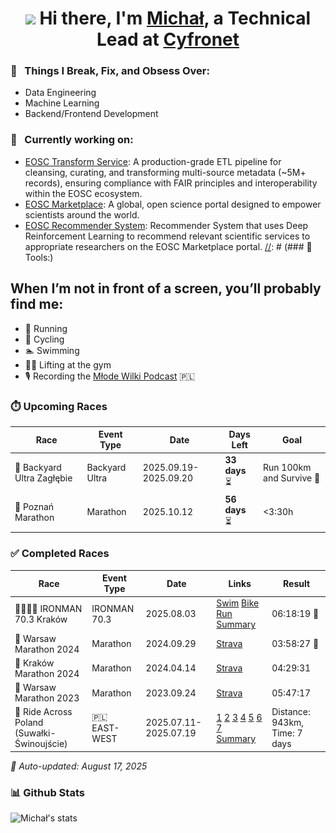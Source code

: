 <div align="center">
   <h1><img src="https://media.giphy.com/media/hvRJCLFzcasrR4ia7z/giphy.gif" width="25px"> Hi there, I'm <a href="https://www.linkedin.com/in/michal-kolomanski/">Michał</a>, a Technical Lead at <a href="https://www.cyfronet.pl/en/4421,main.html">Cyfronet</a></h1>
</div>

### 🧐 &nbsp; Things I Break, Fix, and Obsess Over:
- Data Engineering
- Machine Learning
- Backend/Frontend Development
  
### 🔭 &nbsp; Currently working on:
   - [EOSC Transform Service](https://github.com/cyfronet-fid/transform-service): A production-grade ETL pipeline for cleansing, curating, and transforming multi-source metadata (~5M+ records), ensuring compliance with FAIR principles and interoperability within the EOSC ecosystem.
   - [EOSC Marketplace](https://github.com/cyfronet-fid/eosc-search-service): A global, open science portal designed to empower scientists around the world.
   - [EOSC Recommender System](https://github.com/cyfronet-fid/recommender-system): Recommender System that uses Deep Reinforcement Learning to recommend relevant scientific services to appropriate researchers on the EOSC Marketplace portal.
[//]: # (### 🔨 Tools:)

[//]: # (<p>)

[//]: # (   <a href="https://www.python.org" target="_blank">)

[//]: # (     <img alt="python" style="height: 42px; width: auto;" src="https://raw.githubusercontent.com/Michal-Kolomanski/Michal-Kolomanski/5e67828415e0d4e372b0f846251364c13da68ae3/icons/python.svg">)

[//]: # (   </a>)

[//]: # (   <a href="https://spark.apache.org/docs/latest/api/python/index.html#" target="_blank">)

[//]: # (     <img src="https://github.com/Michal-Kolomanski/Michal-Kolomanski/blob/main/icons/pyspark.svg" alt="pyspark" style="height: 42px; width: auto;"/>)

[//]: # (   </a>)

[//]: # (   <a href="https://solr.apache.org/" target="_blank">)

[//]: # (     <img src="https://github.com/Michal-Kolomanski/Michal-Kolomanski/blob/main/icons/solr.svg" alt="solr" style="height: 42px; width: auto;"/>)

[//]: # (   </a>)

[//]: # (   <a href="https://fastapi.tiangolo.com/" target="_blank">)

[//]: # (     <img src="https://github.com/Michal-Kolomanski/Michal-Kolomanski/blob/main/icons/fastapi.svg" alt="fastapi" style="height: 42px; width: auto;"/>)

[//]: # (   </a>)

[//]: # (   <a href="https://flask.palletsprojects.com/en/3.0.x/" target="_blank">)

[//]: # (     <img src="https://github.com/Michal-Kolomanski/Michal-Kolomanski/blob/main/icons/flask.png" alt="flask" style="height: 42px; width: auto;"/>)

[//]: # (   </a>)

[//]: # (   <a href="https://angular.io/" target="_blank">)

[//]: # (     <img src="https://github.com/Michal-Kolomanski/Michal-Kolomanski/blob/main/icons/angular.svg" alt="angular" style="height: 42px; width: auto;"/>)

[//]: # (   </a>)

[//]: # (   <a href="https://pytorch.org/" target="_blank">)

[//]: # (     <img src="https://raw.githubusercontent.com/Michal-Kolomanski/Michal-Kolomanski/5e67828415e0d4e372b0f846251364c13da68ae3/icons/pytorch.svg" alt="pytorch" style="height: 42px; width: auto;"/>)

[//]: # (   </a>)

[//]: # (   <a href="https://www.tensorflow.org" target="_blank">)

[//]: # (     <img src="https://raw.githubusercontent.com/Michal-Kolomanski/Michal-Kolomanski/5e67828415e0d4e372b0f846251364c13da68ae3/icons/tensorflow.svg" alt="tensorflow" style="height: 42px; width: auto;"/>)

[//]: # (   </a>)

[//]: # (   <a href="https://numpy.org/" target="_blank">)

[//]: # (     <img src="https://raw.githubusercontent.com/Michal-Kolomanski/Michal-Kolomanski/5e67828415e0d4e372b0f846251364c13da68ae3/icons/numpy.svg" alt="numpy" style="height: 42px; width: auto;"/>)

[//]: # (   </a>)

[//]: # (   <a href="https://pandas.pydata.org/" target="_blank">)

[//]: # (     <img src="https://raw.githubusercontent.com/Michal-Kolomanski/Michal-Kolomanski/287fc4556e53bd4e5173bb511023e23ca92b0505/icons/pandas.svg" alt="pandas" style="height: 42px; width: auto;"/>)

[//]: # (   </a>)

[//]: # (   <a href="https://www.mongodb.com/" target="_blank">)

[//]: # (     <img src="https://raw.githubusercontent.com/Michal-Kolomanski/Michal-Kolomanski/287fc4556e53bd4e5173bb511023e23ca92b0505/icons/mongodb.svg" alt="mongodb" style="height: 42px; width: auto;"/>)

[//]: # (   </a>)

[//]: # (   <a href="https://www.postgresql.org/" target="_blank">)

[//]: # (     <img src="https://raw.githubusercontent.com/Michal-Kolomanski/Michal-Kolomanski/287fc4556e53bd4e5173bb511023e23ca92b0505/icons/postgresql.svg" alt="postgresql" style="height: 42px; width: auto;"/>)

[//]: # (   </a>)

[//]: # (   <a href="https://www.docker.com/" target="_blank">)

[//]: # (     <img src="https://raw.githubusercontent.com/Michal-Kolomanski/Michal-Kolomanski/287fc4556e53bd4e5173bb511023e23ca92b0505/icons/docker.svg" alt="docker" style="height: 42px; width: auto;"/>)

[//]: # (   </a>)

[//]: # (   <a href="https://carla.org/" target="_blank">)

[//]: # (     <img src="https://github.com/Michal-Kolomanski/Michal-Kolomanski/blob/main/icons/carla.png" alt="carla" style="height: 42px; width: auto;"/>)

[//]: # (   </a>)

[//]: # (</p>)

## When I’m not in front of a screen, you’ll probably find me:
- 🏃 Running
- 🚴 Cycling
- 🏊 Swimming
- 🏋️‍♂️ Lifting at the gym
- 🎙️ Recording the [Młode Wilki Podcast](https://www.youtube.com/@M%C5%82odeWilkiPodcast) 🇵🇱
### ⏱️ Upcoming Races
| Race | Event Type | Date | Days Left | Goal |
|------|------------|------|-----------|------|
| 🏃 Backyard Ultra Zagłębie | Backyard Ultra | 2025.09.19-2025.09.20 | **33 days** ⏳ | Run 100km and Survive 🙂 |
| 🏃 Poznań Marathon | Marathon | 2025.10.12 | **56 days** ⏳ | <3:30h |

### ✅ Completed Races
| Race | Event Type | Date | Links | Result |
|------|------------|------|-------|--------|
| 🏊‍♂️🚴🏃 IRONMAN 70.3 Kraków | IRONMAN 70.3 | 2025.08.03 | [Swim](https://www.strava.com/activities/15330199249) [Bike](https://www.strava.com/activities/15331983225) [Run](https://www.strava.com/activities/15330206515) [Summary](https://www.instagram.com/p/DNGo1IwsmK0) | 06:18:19 🥇 |
| 🏃 Warsaw Marathon 2024 | Marathon | 2024.09.29 | [Strava](https://www.strava.com/activities/12531323025?utm_source=ios_share&utm_medium=social&share_sig=64733EDE1727629711&fbclid=PAZXh0bgNhZW0CMTEAAafc8yzW3ii9koA5-nxJkRaHQcIKrkDxQwfKWHDcuNoJXgM7RShyWIzuXiA0WQ_aem_mur5gamWZZW6bKzKw2Svjg&_branch_match_id=1401898015619269921&_branch_referrer=H4sIAAAAAAAAAwXB2wqCMBgA4LfprpROViAxLDylZAYTb2SzuS2P%2FJ696Nn7PtF1TXtRlLYDMpANaZpNIatc6S3TfHh7Tfj0mtG0kB%2F9ieJIqJT7Isaq4b3vCJEsPc0L3kl5zmt0WFeTk7%2BIFaS2C%2FltCsbMxdYt7f3aibinvUIxY3vpI4lUHCSElUnZw4GTEscxPlJ3ccdtOHz56gcsYwCy4gmFemwZ6IaAumR%2Fdhh%2BPbAAAAA%3D) | 03:58:27 🥇 |
| 🏃 Kraków Marathon 2024 | Marathon | 2024.04.14 | [Strava](https://www.strava.com/activities/11179716421?share_sig=3UIZY2OL1713105528&utm_medium=social&utm_source=android_share) | 04:29:31 |
| 🏃 Warsaw Marathon 2023 | Marathon | 2023.09.24 | [Strava](https://www.strava.com/activities/9911396841?share_sig=VAA0D44U1713105286&utm_medium=social&utm_source=android_share) | 05:47:17 |
| 🚴 Ride Across Poland (Suwałki-Świnoujście) | 🇵🇱 EAST-WEST | 2025.07.11-2025.07.19 | [1](https://www.strava.com/activities/15092278881) [2](https://www.strava.com/activities/15104903349) [3](https://www.strava.com/activities/15115077577) [4](https://www.strava.com/activities/15127042485) [5](https://www.strava.com/activities/15137970114) [6](https://www.strava.com/activities/15147765776) [7](https://www.strava.com/activities/15158829706) [Summary](https://www.instagram.com/p/DMSU81gMNCl/?img_index=1) | Distance: 943km, Time: 7 days |


*🤖 Auto-updated: August 17, 2025*






















































### 📊 Github Stats
![Michał's stats](https://github-readme-stats.vercel.app/api?username=Michal-Kolomanski&count_private=true&show_icons=true&theme=radical)
